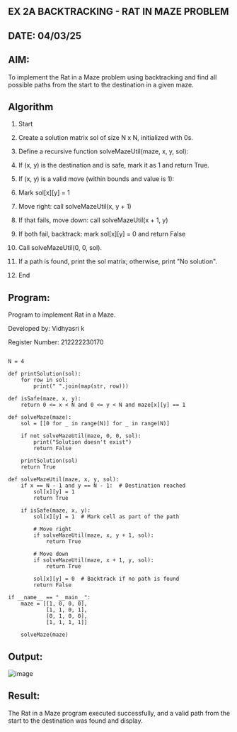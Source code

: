 ## EX 2A BACKTRACKING - RAT IN MAZE PROBLEM
## DATE: 04/03/25
## AIM:
To implement the Rat in a Maze problem using backtracking and find all possible paths from the start to the destination in a given maze.

## Algorithm
1. Start

2. Create a solution matrix sol of size N x N, initialized with 0s.

3. Define a recursive function solveMazeUtil(maze, x, y, sol):

4. If (x, y) is the destination and is safe, mark it as 1 and return True.

5. If (x, y) is a valid move (within bounds and value is 1):

6. Mark sol[x][y] = 1

7. Move right: call solveMazeUtil(x, y + 1)

8. If that fails, move down: call solveMazeUtil(x + 1, y)

9. If both fail, backtrack: mark sol[x][y] = 0 and return False

10. Call solveMazeUtil(0, 0, sol).

11. If a path is found, print the sol matrix; otherwise, print "No solution".

12. End
    
## Program:

Program to implement Rat in a Maze.

Developed by: Vidhyasri k

Register Number: 212222230170

```

N = 4

def printSolution(sol):
    for row in sol:
        print(" ".join(map(str, row)))

def isSafe(maze, x, y):
    return 0 <= x < N and 0 <= y < N and maze[x][y] == 1

def solveMaze(maze):
    sol = [[0 for _ in range(N)] for _ in range(N)]
    
    if not solveMazeUtil(maze, 0, 0, sol):
        print("Solution doesn't exist")
        return False
    
    printSolution(sol)
    return True

def solveMazeUtil(maze, x, y, sol):
    if x == N - 1 and y == N - 1:  # Destination reached
        sol[x][y] = 1
        return True
    
    if isSafe(maze, x, y):
        sol[x][y] = 1  # Mark cell as part of the path
        
        # Move right
        if solveMazeUtil(maze, x, y + 1, sol):
            return True
        
        # Move down
        if solveMazeUtil(maze, x + 1, y, sol):
            return True
        
        sol[x][y] = 0  # Backtrack if no path is found
        return False

if __name__ == "__main__":
    maze = [[1, 0, 0, 0],
            [1, 1, 0, 1],
            [0, 1, 0, 0],
            [1, 1, 1, 1]]

    solveMaze(maze)
```

## Output:
![image](https://github.com/user-attachments/assets/59a6fbd4-dbd7-4133-abf7-278cccf6ccfc)


## Result:
The Rat in a Maze program executed successfully, and a valid path from the start to the destination was found and display.
